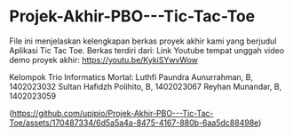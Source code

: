 # Projek-Akhir-PBO---Tic-Tac-Toe
File ini menjelaskan kelengkapan berkas proyek akhir kami yang berjudul Aplikasi Tic Tac Toe. Berkas terdiri dari:
Link Youtube tempat unggah video demo proyek akhir: https://youtu.be/KykiSYwvWow

Kelompok Trio Informatics Mortal:
Luthfi Paundra Aunurrahman, B, 1402023032
Sultan Hafidzh Polihito, B, 1402023067
Reyhan Munandar, B, 1402023059

(https://github.com/upipio/Projek-Akhir-PBO---Tic-Tac-Toe/assets/170487334/6d5a5a4a-8475-4167-880b-6aa5dc88498e)
